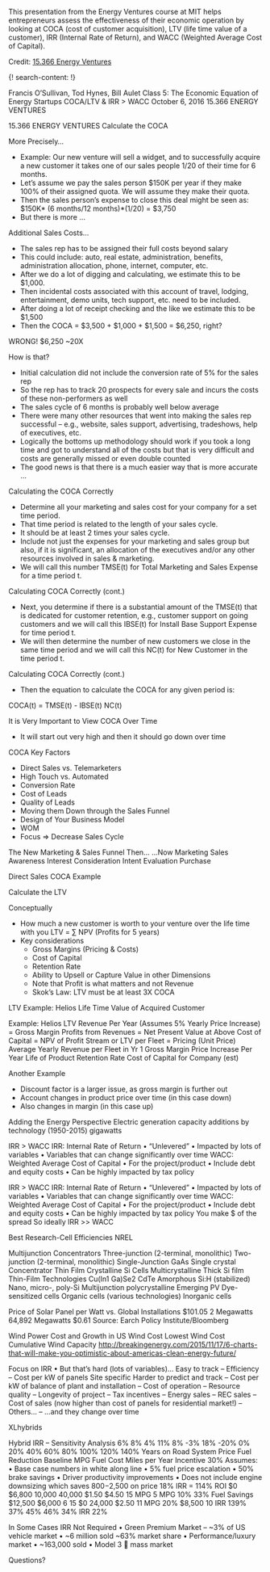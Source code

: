 
This presentation from the Energy Ventures course at MIT helps entrepreneurs assess the effectiveness of their economic operation by looking at COCA (cost of customer acquisition), LTV (life time value of a customer), IRR (Internal Rate of Return), and WACC (Weighted Average Cost of Capital). 

Credit: [15.366 Energy Ventures](https://energyventures.mit.edu/)

{! search-content: !}

Francis O’Sullivan, Tod Hynes, Bill Aulet
Class 5: The Economic Equation of Energy Startups COCA/LTV & IRR > WACC
October 6, 2016
15.366 ENERGY VENTURES

15.366 ENERGY VENTURES
Calculate the COCA

More Precisely…
* Example: Our new venture will sell a widget, and to successfully acquire a new customer it takes one of our sales people 1/20 of their time for 6 months.
* Let’s assume we pay the sales person $150K per year if they make 100% of their assigned quota. We will assume they make their quota.
* Then the sales person’s expense to close this deal might be seen as:
$150K* (6 months/12 months)*(1/20) = $3,750
* But there is more …

Additional Sales Costs…
* The sales rep has to be assigned their full costs beyond salary
* This could include: auto, real estate, administration, benefits, administration allocation, phone, internet, computer, etc.
* After we do a lot of digging and calculating, we estimate this to be $1,000.
* Then incidental costs associated with this account of travel, lodging, entertainment, demo units, tech support, etc. need to be included.
* After doing a lot of receipt checking and the like we estimate this to be $1,500
* Then the COCA = $3,500 + $1,000 + $1,500 = $6,250, right?

WRONG!
$6,250
~20X

How is that?
* Initial calculation did not include the conversion rate of 5% for the sales rep
* So the rep has to track 20 prospects for every sale and incurs the costs of these non-performers as well
* The sales cycle of 6 months is probably well below average
* There were many other resources that went into making the sales rep successful – e.g., website, sales support, advertising, tradeshows, help of executives, etc.
* Logically the bottoms up methodology should work if you took a long time and got to understand all of the costs but that is very difficult and costs are generally missed or even double counted
* The good news is that there is a much easier way that is more accurate …

Calculating the COCA Correctly
* Determine all your marketing and sales cost for your company for a set time period.
* That time period is related to the length of your sales cycle.
* It should be at least 2 times your sales cycle.
* Include not just the expenses for your marketing and sales group but also, if it is significant, an allocation of the executives and/or any other resources involved in sales & marketing.
* We will call this number TMSE(t) for Total Marketing and Sales Expense for a time period t.


Calculating COCA Correctly (cont.)
* Next, you determine if there is a substantial amount of the TMSE(t) that is dedicated for customer retention, e.g., customer support on going customers and we will call this IBSE(t) for Install Base Support Expense for time period t.
* We will then determine the number of new customers we close in the same time period and we will call this NC(t) for New Customer in the time period t.

Calculating COCA Correctly (cont.)
* Then the equation to calculate the COCA for any given period is:

COCA(t) = TMSE(t) - IBSE(t) NC(t)


It is Very Important to View COCA Over Time
* It will start out very high and then it should go down over time

COCA Key Factors
* Direct Sales vs. Telemarketers
* High Touch vs. Automated
* Conversion Rate
* Cost of Leads
* Quality of Leads
* Moving them Down through the Sales Funnel
* Design of Your Business Model
* WOM
* Focus => Decrease Sales Cycle

The New Marketing & Sales Funnel
Then...
...Now
Marketing
Sales
Awareness
Interest
Consideration
Intent
Evaluation
Purchase

Direct Sales COCA Example

Calculate the LTV

Conceptually
* How much a new customer is worth to your venture over the life time with you
LTV = ∑ NPV (Profits for 5 years)
* Key considerations
  * Gross Margins (Pricing & Costs)
  * Cost of Capital
  * Retention Rate
  * Ability to Upsell or Capture Value in other Dimensions
  * Note that Profit is what matters and not Revenue
  * Skok’s Law: LTV must be at least 3X COCA
  
 LTV Example: Helios
 Life Time Value of Acquired Customer
 
 Example: Helios LTV
 Revenue Per Year (Assumes 5% Yearly Price Increase) =
 Gross Margin Profits from Revenues =
 Net Present Value at Above Cost of Capital =
 NPV of Profit Stream or LTV per Fleet =
 Pricing (Unit Price)
 Average Yearly Revenue per Fleet in Yr 1
 Gross Margin
 Price Increase Per Year
 Life of Product
 Retention Rate
 Cost of Capital for Company (est)
 
 
 Another Example
* Discount factor is a larger issue, as gross margin is further out
* Account changes in product price over time (in this case down)
* Also changes in margin (in this case up)

Adding the Energy Perspective
Electric generation capacity additions by technology (1950-2015) gigawatts

IRR > WACC
IRR: Internal Rate of Return
• “Unlevered”
• Impacted by lots of variables
• Variables that can change significantly over time
WACC: Weighted Average Cost of Capital
• For the project/product
• Include debt and equity costs
• Can be highly impacted by tax policy


IRR > WACC
IRR: Internal Rate of Return
• “Unlevered”
• Impacted by lots of variables
• Variables that can change significantly over time
WACC: Weighted Average Cost of Capital
• For the project/product
• Include debt and equity costs
• Can be highly impacted by tax policy
You make $ of the spread
So ideally
IRR >> WACC


Best Research-Cell Efficiencies
NREL

Multijunction Concentrators
Three-junction (2-terminal, monolithic)
Two-junction (2-terminal, monolithic)
Single-Junction GaAs
Single crystal
Concentrator
Thin Film
Crystalline Si Cells
Multicrystalline
Thick Si film
Thin-Film Technologies
Cu(In1 Ga)Se2
CdTe
Amorphous Si:H (stabilized)
Nano, micro-, poly-Si
Multijunction polycrystalline
Emerging PV
Dye-sensitized cells
Organic cells (various technologies)
Inorganic cells


Price of Solar Panel per Watt vs. Global Installations
$101.05
2 Megawatts
64,892 Megawatts
$0.61
Source: Earch Policy Institute/Bloomberg


Wind Power Cost and Growth in US
Wind Cost
Lowest Wind Cost
Cumulative Wind Capacity
http://breakingenergy.com/2015/11/17/6-charts-that-will-make-you-optimistic-about-americas-clean-energy-future/


Focus on IRR
• But that’s hard (lots of variables)…
Easy to track
– Efficiency
– Cost per kW of panels
Site specific Harder to predict and track
– Cost per kW of balance of plant and installation
– Cost of operation
– Resource quality
– Longevity of project
– Tax incentives
– Energy sales
– REC sales
– Cost of sales (now higher than cost of panels for residential market!)
– Others…
– …and they change over time


XLhybrids


Hybrid IRR – Sensitivity Analysis
6%
8%
4%
11%
8%
-3%
18%
-20% 0% 20% 40% 60% 80% 100% 120% 140%
Years on Road
System Price
Fuel Reduction
Baseline MPG
Fuel Cost
Miles per Year
Incentive
30%
Assumes:
• Base case numbers in white along line
• 5% fuel price escalation
• 50% brake savings
• Driver productivity improvements
• Does not include engine downsizing which saves $800-$2,500 on price
18% IRR = 114% ROI
$0 $6,800
10,000 40,000
$1.50 $4.50
15 MPG 5 MPG
10% 33% Fuel Savings
$12,500 $6,000
6 15
$0
24,000
$2.50
11 MPG
20%
$8,500
10
IRR
139%
37%
45%
46%
34% IRR
22%



In Some Cases IRR Not Required
• Green Premium Market
– ~3% of US vehicle market
• ~6 million sold ~63% market share
• Performance/luxury market
• ~163,000 sold
• Model 3  mass market


Questions?

